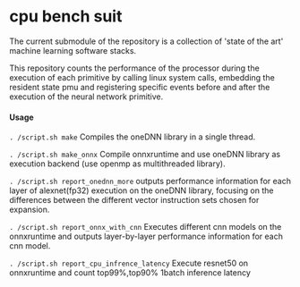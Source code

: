 # cpu bench suit

The current submodule of the repository is a collection of 'state of the art' machine learning software stacks.

This repository counts the performance of the processor during the execution of each primitive by calling linux system calls, embedding the resident state pmu and registering specific events before and after the execution of the neural network primitive.

#### Usage

`. /script.sh make` Compiles the oneDNN library in a single thread.

`. /script.sh make_onnx` Compile onnxruntime and use oneDNN library as execution backend (use openmp as multithreaded library).

`. /script.sh report_onednn_more` outputs performance information for each layer of alexnet(fp32) execution on the oneDNN library, focusing on the differences between the different vector instruction sets chosen for expansion.

`. /script.sh report_onnx_with_cnn` Executes different cnn models on the onnxruntime and outputs layer-by-layer performance information for each cnn model.

`. /script.sh report_cpu_infrence_latency` Execute resnet50 on onnxruntime and count top99%,top90% 1batch inference latency
